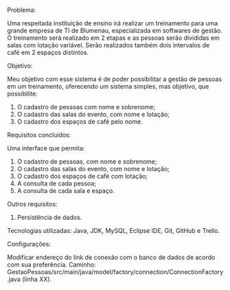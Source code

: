 Problema:

Uma respeitada instituição de ensino irá realizar um treinamento para uma grande empresa de TI de Blumenau, especializada em softwares de gestão. O treinamento será realizado em 2 etapas e as pessoas serão divididas em salas com lotação variável. Serão realizados também dois intervalos de café em 2 espaços distintos.

Objetivo:

Meu objetivo com esse sistema é de poder possibilitar a gestão de pessoas em um treinamento, oferecendo um sistema simples, mas objetivo, que possibilite:
1.	O cadastro de pessoas com nome e sobrenome;
2.	O cadastro das salas do evento, com nome e lotação;
3.	O cadastro dos espaços de café pelo nome.

Requisitos concluídos:

Uma interface que permita:
1.	O cadastro de pessoas, com nome e sobrenome;
2.	O cadastro das salas do evento, com nome e lotação;
3.	O cadastro dos espaços de café com lotação;
4.	A consulta de cada pessoa;
5.	A consulta de cada sala e espaço.

Outros requisitos:
1.	Persistência de dados.

Tecnologias utilizadas:
Java, JDK, MySQL, Eclipse IDE, Git, GitHub e Trello.

Configurações:

Modificar endereço do link de conexão com o banco de dados de acordo com sua preferência.
Caminho: GestaoPessoas/src/main/java/model/factory/connection/ConnectionFactory.java (linha XX).
